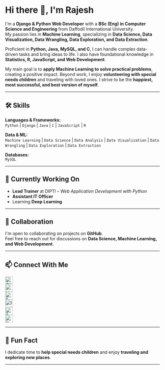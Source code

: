 # Hi there 👋, I'm Rajesh

I'm a **Django & Python Web Developer** with a **BSc (Eng) in Computer Science and Engineering** from Daffodil International University.  
My passion lies in **Machine Learning**, specializing in **Data Science, Data Visualization, Data Wrangling, Data Exploration, and Data Extraction**.  

Proficient in **Python, Java, MySQL, and C**, I can handle complex data-driven tasks and bring ideas to life. I also have foundational knowledge in **Statistics, R, JavaScript, and Web Development**.

My main goal is to **apply Machine Learning to solve practical problems**, creating a positive impact. Beyond work, I enjoy **volunteering with special needs children** and traveling with loved ones. I strive to be the **happiest, most successful, and best version of myself**.

---

## 🛠 Skills

**Languages & Frameworks:**  
`Python` | `Django` | `Java` | `C` | `JavaScript` | `R`  

**Data & ML:**  
`Machine Learning` | `Data Science` | `Data Analysis` | `Data Visualization` | `Data Wrangling` | `Data Exploration` | `Data Extraction`  

**Databases:**  
`MySQL`

---

## 🔭 Currently Working On

- **Lead Trainer** at DIPTI – *Web Application Development with Python*  
- **Assistant IT Officer**  
- Learning **Deep Learning**

---

## 👯 Collaboration

I'm open to collaborating on projects on **GitHub**.  
Feel free to reach out for discussions on **Data Science, Machine Learning, and Web Development**.

---

## 📫 Connect With Me

[<img src='https://cdn.jsdelivr.net/npm/simple-icons@3.0.1/icons/github.svg' alt='GitHub' height='25'>](https://github.com/rajeshdiu)  
[<img src='https://cdn.jsdelivr.net/npm/simple-icons@3.0.1/icons/linkedin.svg' alt='LinkedIn' height='25'>](https://www.linkedin.com/in/rajeshitor/)  
[<img src='https://cdn.jsdelivr.net/npm/simple-icons@3.0.1/icons/facebook.svg' alt='Facebook' height='25'>](https://www.facebook.com/rajeshdasitor/)  
[<img src='https://cdn.jsdelivr.net/npm/simple-icons@3.0.1/icons/instagram.svg' alt='Instagram' height='25'>](https://www.instagram.com/rajeshitor1212/)  
[<img src='https://cdn.jsdelivr.net/npm/simple-icons@3.0.1/icons/twitter.svg' alt='Twitter' height='25'>](https://twitter.com/rajeshitor)  
[<img src='https://cdn.jsdelivr.net/npm/simple-icons@3.0.1/icons/youtube.svg' alt='YouTube' height='25'>](https://www.youtube.com/c/CreativeCodersbd)


---

## 🌱 Fun Fact

I dedicate time to **help special needs children** and enjoy **traveling and exploring new places**.  

---

